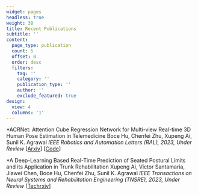 ```yaml
---
widget: pages
headless: true
weight: 30
title: Recent Publications
subtitle: ''
content:
  page_type: publication
  count: 5
  offset: 0
  order: desc
  filters:
    tag: ''
    category: ''
    publication_type: ''
    author: ''
    exclude_featured: true
design:
  view: 4
  columns: '1'
---
```


*ACRNet: Attention Cube Regression Network for Multi-view Real-time 3D Human Pose Estimation in Telemedicine
Boce Hu, Chenfei Zhu, Xupeng Ai, Sunil K. Agrawal
_IEEE Robotics and Automation Letters (RAL), 2023, Under Review_
[[Arxiv](https://arxiv.org/pdf/2210.05130.pdf)] [[Code](https://github.com/BoceHu/ACRNet)]

*A Deep-Learning Based Real-Time Prediction of Seated Postural Limits and its Application in Trunk Rehabilitation
Xupeng Ai, Victor Santamaria, Jiawei Chen, Boce Hu, Chenfei Zhu, Sunil K. Agrawal
_IEEE Transactions on Neural Systems and Rehabilitation Engineering (TNSRE), 2023, Under Review_
[[Techrxiv](https://doi.org/10.36227/techrxiv.20499006.v1)]

